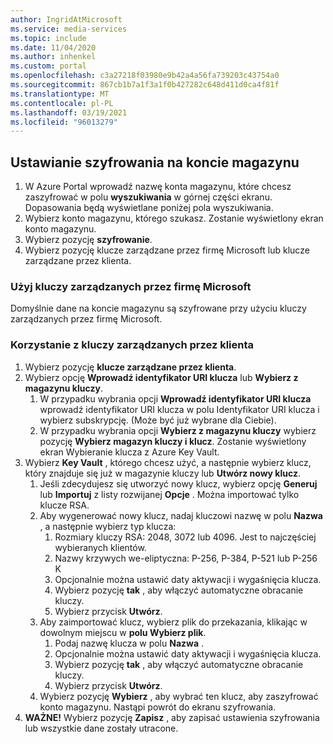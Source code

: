 ```yaml
---
author: IngridAtMicrosoft
ms.service: media-services
ms.topic: include
ms.date: 11/04/2020
ms.author: inhenkel
ms.custom: portal
ms.openlocfilehash: c3a27218f03980e9b42a4a56fa739203c43754a0
ms.sourcegitcommit: 867cb1b7a1f3a1f0b427282c648d411d0ca4f81f
ms.translationtype: MT
ms.contentlocale: pl-PL
ms.lasthandoff: 03/19/2021
ms.locfileid: "96013279"
---
```

<!--Set the encryption on storage account in the portal-->

## <a name="set-the-encryption-on-a-storage-account"></a>Ustawianie szyfrowania na koncie magazynu

1. W Azure Portal wprowadź nazwę konta magazynu, które chcesz zaszyfrować w polu **wyszukiwania** w górnej części ekranu.  Dopasowania będą wyświetlane poniżej pola wyszukiwania.
1. Wybierz konto magazynu, którego szukasz. Zostanie wyświetlony ekran konto magazynu.
1. Wybierz pozycję **szyfrowanie**.
1. Wybierz pozycję klucze zarządzane przez firmę Microsoft lub klucze zarządzane przez klienta.

### <a name="use-microsoft-managed-keys"></a>Użyj kluczy zarządzanych przez firmę Microsoft

Domyślnie dane na koncie magazynu są szyfrowane przy użyciu kluczy zarządzanych przez firmę Microsoft.

### <a name="use-customer-managed-keys"></a>Korzystanie z kluczy zarządzanych przez klienta

1. Wybierz pozycję **klucze zarządzane przez klienta**.
1. Wybierz opcję **Wprowadź identyfikator URI klucza** lub **Wybierz z magazynu kluczy**.
    1. W przypadku wybrania opcji **Wprowadź identyfikator URI klucza** wprowadź identyfikator URI klucza w polu Identyfikator URI klucza i wybierz subskrypcję. (Może być już wybrane dla Ciebie).
    1. W przypadku wybrania opcji **Wybierz z magazynu kluczy** wybierz pozycję **Wybierz magazyn kluczy i klucz**. Zostanie wyświetlony ekran Wybieranie klucza z Azure Key Vault.
1. Wybierz **Key Vault** , którego chcesz użyć, a następnie wybierz klucz, który znajduje się już w magazynie kluczy lub **Utwórz nowy klucz**.
    1. Jeśli zdecydujesz się utworzyć nowy klucz, wybierz opcję **Generuj** lub **Importuj** z listy rozwijanej **Opcje** . Można importować tylko klucze RSA.
    1. Aby wygenerować nowy klucz, nadaj kluczowi nazwę w polu **Nazwa** , a następnie wybierz typ klucza:
        1. Rozmiary kluczy RSA: 2048, 3072 lub 4096. Jest to najczęściej wybieranych klientów.
        1. Nazwy krzywych we-eliptyczna: P-256, P-384, P-521 lub P-256 K
        1. Opcjonalnie można ustawić daty aktywacji i wygaśnięcia klucza.
        1. Wybierz pozycję **tak** , aby włączyć automatyczne obracanie kluczy.
        1. Wybierz przycisk **Utwórz**.
    1. Aby zaimportować klucz, wybierz plik do przekazania, klikając w dowolnym miejscu w **polu Wybierz plik**.
        1. Podaj nazwę klucza w polu **Nazwa** .
        1. Opcjonalnie można ustawić daty aktywacji i wygaśnięcia klucza.
        1. Wybierz pozycję **tak** , aby włączyć automatyczne obracanie kluczy.
        1. Wybierz przycisk **Utwórz**.
    1. Wybierz pozycję **Wybierz** , aby wybrać ten klucz, aby zaszyfrować konto magazynu. Nastąpi powrót do ekranu szyfrowania.
1. **WAŻNE!** Wybierz pozycję **Zapisz** , aby zapisać ustawienia szyfrowania lub wszystkie dane zostały utracone.
